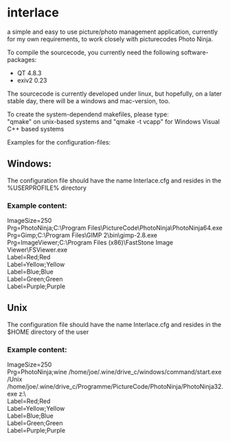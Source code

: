 # interlace

a simple and easy to use picture/photo management application, currently for my own requirements, to work closely with picturecodes Photo Ninja.

To compile the sourcecode, you currently need the following software-packages:  
* QT 4.8.3  
* exiv2 0.23  

The sourcecode is currently developed under linux, but hopefully, on a later stable day, there will be a windows and mac-version, too.

To create the system-dependend makefiles, please type:  
"qmake" on unix-based systems and "qmake -t vcapp" for Windows Visual C++ based systems  

Examples for the configuration-files:

## Windows:
The configuration file should have the name Interlace.cfg and resides in the %USERPROFILE% directory

### Example content:
ImageSize=250  
Prg=PhotoNinja;C:\Program Files\PictureCode\PhotoNinja\PhotoNinja64.exe  
Prg=Gimp;C:\Program Files\GIMP 2\bin\gimp-2.8.exe  
Prg=ImageViewer;C:\Program Files (x86)\FastStone Image Viewer\FSViewer.exe  
Label=Red;Red  
Label=Yellow;Yellow  
Label=Blue;Blue  
Label=Green;Green  
Label=Purple;Purple  

## Unix
The configuration file should have the name Interlace.cfg and resides in the $HOME directory of the user

### Example content:
ImageSize=250  
Prg=PhotoNinja;wine /home/joe/.wine/drive_c/windows/command/start.exe /Unix /home/joe/.wine/drive_c/Programme/PictureCode/PhotoNinja/PhotoNinja32.exe z:\  
Label=Red;Red  
Label=Yellow;Yellow  
Label=Blue;Blue  
Label=Green;Green  
Label=Purple;Purple  
